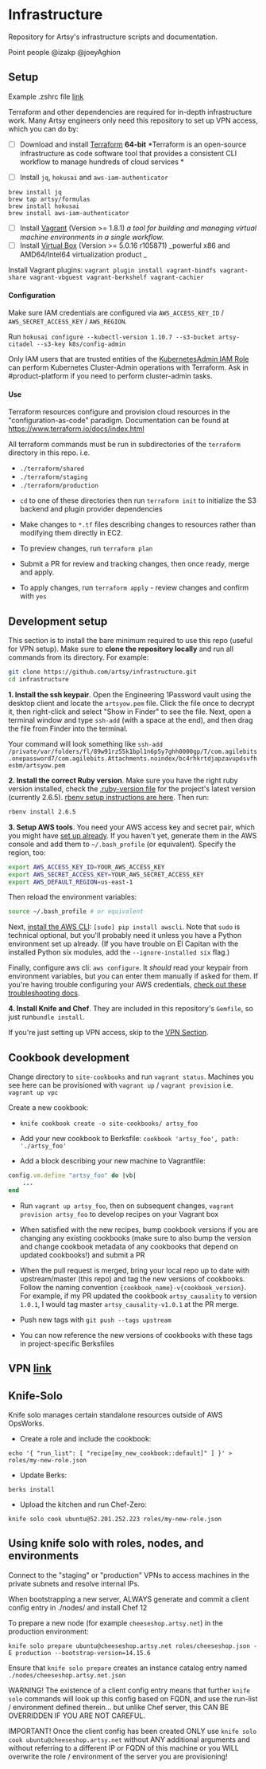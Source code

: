 # Infrastructure

Repository for Artsy's infrastructure scripts and documentation.

Point people @izakp @joeyAghion

## Setup

Example .zshrc file [link](https://github.com/patrinoua/artsy/blob/main/.zshrc)

Terraform and other dependencies are required for in-depth infrastructure work. Many Artsy engineers only need this repository to set up VPN access, which you can do by:

- [ ] Download and install [Terraform](https://www.terraform.io/downloads.html) **64-bit**
*Terraform is an open-source infrastructure as code software tool that provides a consistent CLI workflow to manage hundreds of cloud services *


- [ ] Install `jq`, `hokusai` and `aws-iam-authenticator`

```
brew install jq
brew tap artsy/formulas
brew install hokusai
brew install aws-iam-authenticator
```

- [ ] Install [Vagrant](https://www.vagrantup.com/downloads.html) (Version >= 1.8.1) _a tool for building and managing virtual machine environments in a single workflow._
- [ ] Install [Virtual Box](https://www.virtualbox.org/wiki/Downloads) (Version >= 5.0.16 r105871) _powerful x86 and AMD64/Intel64 virtualization product _

Install Vagrant plugins: `vagrant plugin install vagrant-bindfs vagrant-share vagrant-vbguest vagrant-berkshelf vagrant-cachier`

#### Configuration

Make sure IAM credentials are configured via `AWS_ACCESS_KEY_ID` / `AWS_SECRET_ACCESS_KEY` / `AWS_REGION`.

Run `hokusai configure --kubectl-version 1.10.7 --s3-bucket artsy-citadel --s3-key k8s/config-admin`

Only IAM users that are trusted entities of the [KubernetesAdmin IAM Role](https://console.aws.amazon.com/iam/home?region=us-east-1#/roles/KubernetesAdmin?section=trust) can perform Kubernetes Cluster-Admin operations with Terraform. Ask in #product-platform if you need to perform cluster-admin tasks.

#### Use

Terraform resources configure and provision cloud resources in the "configuration-as-code" paradigm. Documentation can be found at https://www.terraform.io/docs/index.html

All terraform commands must be run in subdirectories of the `terraform` directory in this repo. i.e.

- `./terraform/shared`
- `./terraform/staging`
- `./terraform/production`

* `cd` to one of these directories then run `terraform init` to initialize the S3 backend and plugin provider dependencies

* Make changes to `*.tf` files describing changes to resources rather than modifying them directly in EC2.

* To preview changes, run `terraform plan`

* Submit a PR for review and tracking changes, then once ready, merge and apply.

* To apply changes, run `terraform apply` - review changes and confirm with `yes`

## Development setup

This section is to install the bare minimum required to use this repo (useful for VPN setup). Make sure to **clone the repository locally** and run all commands from its directory. For example:

```sh
git clone https://github.com/artsy/infrastructure.git
cd infrastructure
```

**1. Install the ssh keypair**. Open the Engineering 1Password vault using the desktop client and locate the `artsyow.pem` file. Click the file once to decrypt it, then right-click and select "Show in Finder" to see the file. Next, open a terminal window and type `ssh-add` (with a space at the end), and then drag the file from Finder into the terminal.

Your command will look something like `ssh-add /private/var/folders/fl/89w91rz55k1bpl1n6p5y7ghh0000gp/T/com.agilebits.onepassword7/com.agilebits.Attachments.noindex/bc4rhkrtdjapzavupdsvfhesbm/artsyow.pem`

**2. Install the correct Ruby version**. Make sure you have the right ruby version installed, check the [.ruby-version file](https://github.com/artsy/infrastructure/blob/master/.ruby-version) for the project's latest version (currently 2.6.5). [rbenv setup instructions are here](https://github.com/rbenv/rbenv#installation). Then run:

```sh
rbenv install 2.6.5
```

**3. Setup AWS tools**. You need your AWS access key and secret pair, which you might have [set up already](https://github.com/artsy/potential/blob/master/platform/AWS.md). If you haven't yet, generate them in the AWS console and add them to `~/.bash_profile` (or equivalent). Specify the region, too:

```sh
export AWS_ACCESS_KEY_ID=YOUR_AWS_ACCESS_KEY
export AWS_SECRET_ACCESS_KEY=YOUR_AWS_SECRET_ACCESS_KEY
export AWS_DEFAULT_REGION=us-east-1
```

Then reload the environment variables:

```sh
source ~/.bash_profile # or equivalent
```

Next, [install the AWS CLI](https://docs.aws.amazon.com/cli/latest/userguide/cli-chap-install.html): `[sudo] pip install awscli`. Note that `sudo` is technical optional, but you'll probably need it unless you have a Python environment set up already. (If you have trouble on El Capitan with the installed Python six modules, add the `--ignore-installed six` flag.)

Finally, configure aws cli: `aws configure`. It _should_ read your keypair from environment variables, but you can enter them manually if asked for them. If you're having trouble configuring your AWS credentials, [check out these troubleshooting docs](https://aws.amazon.com/premiumsupport/knowledge-center/access-key-does-not-exist/).

**4. Install Knife and Chef**. They are included in this repository's `Gemfile`, so just run`bundle install`.

If you're just setting up VPN access, skip to the [VPN Section](#vpn).

## Cookbook development

Change directory to `site-cookbooks` and run `vagrant status`. Machines you see here can be provisioned with `vagrant up` / `vagrant provision` i.e. `vagrant up vpc`

Create a new cookbook:

- `knife cookbook create -o site-cookbooks/ artsy_foo`

- Add your new cookbook to Berksfile: `cookbook 'artsy_foo', path: './artsy_foo'`

- Add a block describing your new machine to Vagrantfile:

```rb
config.vm.define "artsy_foo" do |vb|
	...
end
```

- Run `vagrant up artsy_foo`, then on subsequent changes, `vagrant provision artsy_foo` to develop recipes on your Vagrant box

- When satisfied with the new recipes, bump cookbook versions if you are changing any existing cookbooks (make sure to also bump the version and change cookbook metadata of any cookbooks that depend on updated cookbooks!) and submit a PR

- When the pull request is merged, bring your local repo up to date with upstream/master (this repo) and tag the new versions of cookbooks. Follow the naming convention `{cookbook_name}-v{cookbook_version}`. For example, if my PR updated the cookbook `artsy_causality` to version `1.0.1`, I would tag master `artsy_causality-v1.0.1` at the PR merge.

- Push new tags with `git push --tags upstream`

- You can now reference the new versions of cookbooks with these tags in project-specific Berksfiles

## VPN [link](https://github.com/patrinoua/artsy/blob/main/vpn.md)


## Knife-Solo

Knife solo manages certain standalone resources outside of AWS OpsWorks.

- Create a role and include the cookbook:

`echo '{ "run_list": [ "recipe[my_new_cookbook::default]" ] }' > roles/my-new-role.json`

- Update Berks:

`berks install`

- Upload the kitchen and run Chef-Zero:

`knife solo cook ubuntu@52.201.252.223 roles/my-new-role.json`

## Using knife solo with roles, nodes, and environments

Connect to the "staging" or "production" VPNs to access machines in the private subnets and resolve internal IPs.

When bootstrapping a new server, ALWAYS generate and commit a client config entry in ./nodes/ and install Chef 12

To prepare a new node (for example `cheeseshop.artsy.net`) in the production environment:

`knife solo prepare ubuntu@cheeseshop.artsy.net roles/cheeseshop.json -E production --bootstrap-version=14.15.6`

Ensure that `knife solo prepare` creates an instance catalog entry named `./nodes/cheeseshop.artsy.net.json`

WARNING! The existence of a client config entry means that further `knife solo` commands will look up this config based on FQDN, and use the run-list / environment defined therein... but unlike Chef server, this CAN BE OVERRIDDEN IF YOU ARE NOT CAREFUL.

IMPORTANT! Once the client config has been created ONLY use `knife solo cook ubuntu@cheeseshop.artsy.net` without ANY additional arguments and without referring to a different IP or FQDN of this machine or you WILL overwrite the role / environment of the server you are provisioning!
